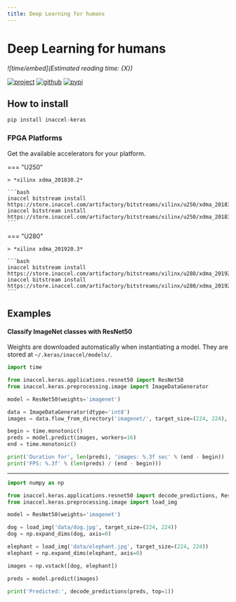 ```yaml
---
title: Deep Learning for humans
---
```


# Deep Learning for humans

*![time/embed](Estimated reading time: {X})*

[![project](https://img.shields.io/static/v1?logo=Keras&color=d00000&label=Project&message=Keras&style=for-the-badge)](https://keras.io)
[![github](https://img.shields.io/static/v1?logo=GitHub&color=181717&label=GitHub&message=Code&style=for-the-badge)](https://github.com/inaccel/keras)
[![pypi](https://img.shields.io/static/v1?logo=PyPI&color=3775a9&label=PyPI&message=Package&style=for-the-badge)](https://pypi.org/project/inaccel-keras)

## How to install

```bash
pip install inaccel-keras
```

### FPGA Platforms

Get the available accelerators for your platform.

=== "U250"

	> *xilinx xdma_201830.2*

	```bash
	inaccel bitstream install https://store.inaccel.com/artifactory/bitstreams/xilinx/u250/xdma_201830.2/xilinx/com/researchlabs/1.0/2mobilenet
	inaccel bitstream install https://store.inaccel.com/artifactory/bitstreams/xilinx/u250/xdma_201830.2/xilinx/com/researchlabs/1.2/1resnet50
	```

=== "U280"

	> *xilinx xdma_201920.3*

	```bash
	inaccel bitstream install https://store.inaccel.com/artifactory/bitstreams/xilinx/u280/xdma_201920.3/xilinx/com/researchlabs/1.0/1resnet50
	inaccel bitstream install https://store.inaccel.com/artifactory/bitstreams/xilinx/u280/xdma_201920.3/xilinx/com/researchlabs/1.1/2mobilenet
	```

## Examples

#### Classify ImageNet classes with ResNet50

Weights are downloaded automatically when instantiating a model. They are stored
at `~/.keras/inaccel/models/`.

```python
import time

from inaccel.keras.applications.resnet50 import ResNet50
from inaccel.keras.preprocessing.image import ImageDataGenerator

model = ResNet50(weights='imagenet')

data = ImageDataGenerator(dtype='int8')
images = data.flow_from_directory('imagenet/', target_size=(224, 224), class_mode=None, batch_size=64)

begin = time.monotonic()
preds = model.predict(images, workers=16)
end = time.monotonic()

print('Duration for', len(preds), 'images: %.3f sec' % (end - begin))
print('FPS: %.3f' % (len(preds) / (end - begin)))
```

---

```python
import numpy as np

from inaccel.keras.applications.resnet50 import decode_predictions, ResNet50
from inaccel.keras.preprocessing.image import load_img

model = ResNet50(weights='imagenet')

dog = load_img('data/dog.jpg', target_size=(224, 224))
dog = np.expand_dims(dog, axis=0)

elephant = load_img('data/elephant.jpg', target_size=(224, 224))
elephant = np.expand_dims(elephant, axis=0)

images = np.vstack([dog, elephant])

preds = model.predict(images)

print('Predicted:', decode_predictions(preds, top=1))
```
